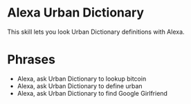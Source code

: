 # Alexa Urban Dictionary

This skill lets you look Urban Dictionary definitions with Alexa.

# Phrases

- Alexa, ask Urban Dictionary to lookup bitcoin
- Alexa, ask Urban Dictionary to define urban
- Alexa, ask Urban Dictionary to find Google Girlfriend
